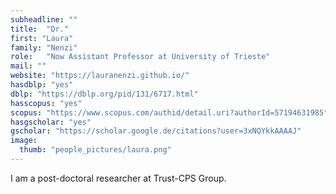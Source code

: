 ```yaml
---
subheadline: ""
title:  "Dr."
first: "Laura"
family: "Nenzi"
role:   "Now Assistant Professor at University of Trieste"
mail: ""
website: "https://lauranenzi.github.io/"
hasdblp: "yes"
dblp: "https://dblp.org/pid/131/6717.html"
hasscopus: "yes"
scopus: "https://www.scopus.com/authid/detail.uri?authorId=57194631985"
hasgscholar: "yes"
gscholar: "https://scholar.google.de/citations?user=3xNQYkkAAAAJ"
image:
  thumb: "people_pictures/laura.png"
---
```


<!--more-->

I am a post-doctoral researcher at Trust-CPS Group.
